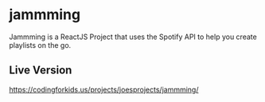 # jammming
Jammming is a ReactJS Project that uses the Spotify API to help you create playlists on the go. 

## Live Version
https://codingforkids.us/projects/joesprojects/jammming/
